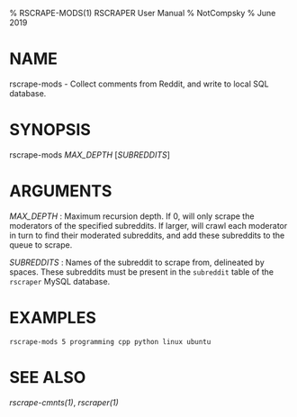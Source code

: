 % RSCRAPE-MODS(1) RSCRAPER User Manual
% NotCompsky
% June 2019

# NAME

rscrape-mods - Collect comments from Reddit, and write to local SQL database.

# SYNOPSIS
rscrape-mods *MAX_DEPTH* [*SUBREDDITS*]

# ARGUMENTS

*MAX_DEPTH*
:   Maximum recursion depth. If 0, will only scrape the moderators of the specified subreddits. If larger, will crawl each moderator in turn to find their moderated subreddits, and add these subreddits to the queue to scrape.

*SUBREDDITS*
:   Names of the subreddit to scrape from, delineated by spaces.
    These subreddits must be present in the `subreddit` table of the `rscraper` MySQL database.

# EXAMPLES
    rscrape-mods 5 programming cpp python linux ubuntu

# SEE ALSO

*rscrape-cmnts(1)*, *rscraper(1)*
